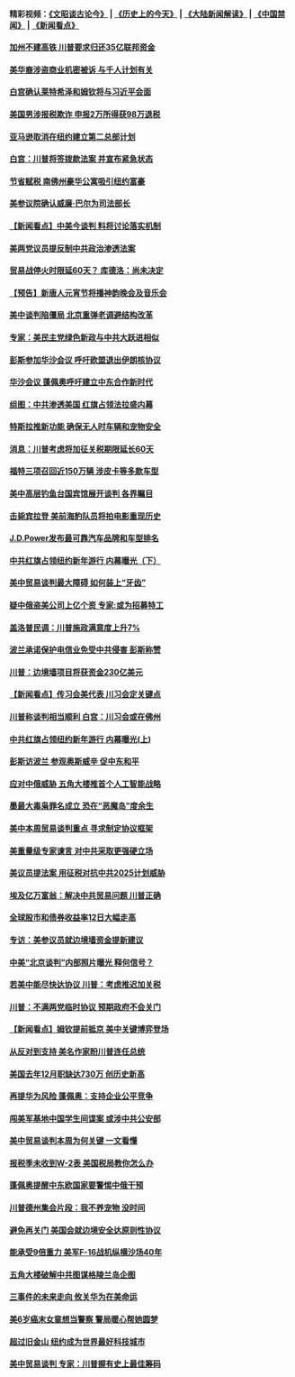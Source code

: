 #### 精彩视频：[《文昭谈古论今》](http://45.76.195.252/wenzhao) | [《历史上的今天》](http://45.76.195.252/today-in-history) | [《大陆新闻解读》](http://45.76.195.252/ntdtv-comedy) | [《中国禁闻》](http://45.76.195.252/ntdtv-news) | [《新闻看点》](http://45.76.195.252/news-insight) 

 #### [加州不建高铁 川普要求归还35亿联邦资金](../pages/nsc412/n11045524.md?t=02150637) 

#### [美华裔涉盗商业机密被诉 与千人计划有关](../pages/nsc412/n11045838.md?t=02150637) 

#### [白宫确认莱特希泽和姆钦将与习近平会面](../pages/nsc412/n11045630.md?t=02150637) 

#### [美国男涉报税欺诈 申报2万所得获98万退税](../pages/nsc412/n11045874.md?t=02150637) 

#### [亚马逊取消在纽约建立第二总部计划](../pages/nsc412/n11045436.md?t=02150637) 

#### [白宫：川普将签拨款法案 并宣布紧急状态](../pages/nsc412/n11045657.md?t=02150637) 

#### [节省赋税 南佛州豪华公寓吸引纽约富豪](../pages/nsc412/n11045681.md?t=02150637) 

#### [美参议院确认威廉‧巴尔为司法部长](../pages/nsc412/n11045451.md?t=02150637) 

#### [【新闻看点】中美今谈判 料将讨论落实机制](../pages/nsc412/n11045020.md?t=02150637) 

#### [美两党议员提反制中共政治渗透法案](../pages/nsc412/n11045351.md?t=02150637) 

#### [贸易战停火时限延60天？ 库德洛：尚未决定](../pages/nsc412/n11045299.md?t=02150637) 

#### [【预告】新唐人元宵节将播神韵晚会及音乐会](../pages/nsc412/n11043038.md?t=02150637) 

#### [美中谈判陷僵局 北京重弹老调避结构改革](../pages/nsc412/n11045171.md?t=02150637) 

#### [专家：美民主党绿色新政与中共大跃进相似](../pages/nsc412/n11045053.md?t=02150637) 

#### [彭斯参加华沙会议 呼吁欧盟退出伊朗核协议](../pages/nsc412/n11045031.md?t=02150637) 

#### [华沙会议 蓬佩奥呼吁建立中东合作新时代](../pages/nsc412/n11044317.md?t=02150637) 

#### [组图：中共渗透美国 红旗占领法拉盛内幕](../pages/nsc412/n11043665.md?t=02150637) 

#### [特斯拉推新功能 确保无人时车辆和宠物安全](../pages/nsc412/n11044546.md?t=02150637) 

#### [消息：川普考虑将加征关税期限延长60天](../pages/nsc412/n11044512.md?t=02150637) 

#### [福特三项召回近150万辆 涉皮卡等多款车型](../pages/nsc412/n11043997.md?t=02150637) 

#### [美中高层钓鱼台国宾馆展开谈判 各界瞩目](../pages/nsc412/n11043715.md?t=02150637) 

#### [击毙宾拉登 美前海豹队员将拍电影重现历史](../pages/nsc412/n11043977.md?t=02150637) 

#### [J.D.Power发布最可靠汽车品牌和车型排名](../pages/nsc412/n11043126.md?t=02150637) 

#### [中共红旗占领纽约新年游行 内幕曝光（下）](../pages/nsc412/n11042637.md?t=02150637) 

#### [美中贸易谈判最大障碍 如何装上“牙齿”](../pages/nsc412/n11042646.md?t=02150637) 

#### [疑中俄盗美公司上亿个资 专家:或为招募特工](../pages/nsc412/n11043113.md?t=02150637) 

#### [盖洛普民调：川普施政满意度上升7%](../pages/nsc412/n11042839.md?t=02150637) 

#### [波兰承诺保护电信业免受中共侵害 彭斯称赞](../pages/nsc412/n11042705.md?t=02150637) 

#### [川普：边境墙项目将获资金230亿美元](../pages/nsc412/n11042699.md?t=02150637) 

#### [【新闻看点】传习会美代表 川习会定关键点](../pages/nsc412/n11042350.md?t=02150637) 

#### [川普称谈判相当顺利 白宫：川习会或在佛州](../pages/nsc412/n11042401.md?t=02150637) 

#### [中共红旗占领纽约新年游行 内幕曝光(上)](../pages/nsc412/n11042617.md?t=02150637) 

#### [彭斯访波兰 参观奥斯威辛 促中东和平](../pages/nsc412/n11042477.md?t=02150637) 

#### [应对中俄威胁 五角大楼推首个人工智能战略](../pages/nsc412/n11042470.md?t=02150637) 

#### [墨最大毒枭罪名成立 恐在“恶魔岛”度余生](../pages/nsc412/n11042258.md?t=02150637) 

#### [美中本周贸易谈判重点 寻求制定协议框架](../pages/nsc412/n11041912.md?t=02150637) 

#### [美重量级专家谏言 对中共采取更强硬立场](../pages/nsc412/n11040358.md?t=02150637) 

#### [美议员提法案 用征税对抗中共2025计划威胁](../pages/nsc412/n11040820.md?t=02150637) 

#### [埃及亿万富翁：解决中共贸易问题 川普正确](../pages/nsc412/n11040351.md?t=02150637) 

#### [全球股市和债券收益率12日大幅走高](../pages/nsc412/n11040548.md?t=02150637) 

#### [专访：美参议员就边境墙资金提新建议](../pages/nsc412/n11040426.md?t=02150637) 

#### [中美“北京谈判”内部照片曝光 释何信号？](../pages/nsc412/n11040032.md?t=02150637) 

#### [若美中能尽快达协议 川普：考虑推迟加关税](../pages/nsc412/n11040298.md?t=02150637) 

#### [川普：不满两党临时协议 预期政府不会关门](../pages/nsc412/n11040382.md?t=02150637) 

#### [【新闻看点】姆钦提前抵京 美中关键博弈登场](../pages/nsc412/n11040007.md?t=02150637) 

#### [从反对到支持 美名作家盼川普连任总统](../pages/nsc412/n11040403.md?t=02150637) 

#### [美国去年12月职缺达730万 创历史新高](../pages/nsc412/n11040252.md?t=02150637) 

#### [再提华为风险 蓬佩奥：支持企业公平竞争](../pages/nsc412/n11040198.md?t=02150637) 

#### [闯美军基地中国学生间谍案 或涉中共公安部](../pages/nsc412/n11040083.md?t=02150637) 

#### [美中贸易谈判本周为何关键 一文看懂](../pages/nsc412/n11040025.md?t=02150637) 

#### [报税季未收到W-2表 美国税局教你怎么办](../pages/nsc412/n11040031.md?t=02150637) 

#### [蓬佩奥提醒中东欧国家要警惕中俄干预](../pages/nsc412/n11039745.md?t=02150637) 

#### [川普德州集会片段：我不养宠物 没时间](../pages/nsc412/n11039218.md?t=02150637) 

#### [避免再关门 美国会就边境安全达原则性协议](../pages/nsc412/n11039556.md?t=02150637) 

#### [能承受9倍重力 美军F-16战机纵横沙场40年](../pages/nsc412/n11039432.md?t=02150637) 

#### [五角大楼破解中共图谋格陵兰岛企图](../pages/nsc412/n11038368.md?t=02150637) 

#### [三事件的未来走向 攸关华为在美命运](../pages/nsc412/n11038473.md?t=02150637) 

#### [美6岁癌末女童想当警察 警局暖心帮她圆梦](../pages/nsc412/n11039117.md?t=02150637) 

#### [超过旧金山 纽约成为世界最好科技城市](../pages/nsc412/n11038537.md?t=02150637) 

#### [美中贸易谈判 专家：川普握有史上最佳筹码](../pages/nsc412/n11038534.md?t=02150637) 

